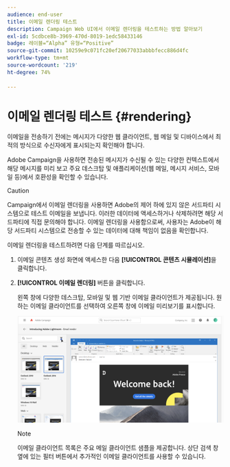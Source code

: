 ```yaml
---
audience: end-user
title: 이메일 렌더링 테스트
description: Campaign Web UI에서 이메일 렌더링을 테스트하는 방법 알아보기
exl-id: 5cdbce8b-3969-470d-8019-1edc58433146
badge: 레이블=“Alpha” 유형=“Positive”
source-git-commit: 10259e9c071fc20ef20677033abbbfecc886d4fc
workflow-type: tm+mt
source-wordcount: '219'
ht-degree: 74%

---
```



# 이메일 렌더링 테스트 {#rendering}


이메일을 전송하기 전에는 메시지가 다양한 웹 클라이언트, 웹 메일 및 디바이스에서 최적의 방식으로 수신자에게 표시되는지 확인해야 합니다.

Adobe Campaign을 사용하면 전송된 메시지가 수신될 수 있는 다양한 컨텍스트에서 해당 메시지를 미리 보고 주요 데스크탑 및 애플리케이션(웹 메일, 메시지 서비스, 모바일 등)에서 호환성을 확인할 수 있습니다.

>[!CAUTION]
>
>Campaign에서 이메일 렌더링을 사용하면 Adobe의 제어 하에 있지 않은 서드파티 시스템으로 테스트 이메일을 보냅니다. 이러한 데이터에 액세스하거나 삭제하려면 해당 서드파티에 직접 문의해야 합니다. 이메일 렌더링을 사용함으로써, 사용자는 Adobe이 해당 서드파티 시스템으로 전송할 수 있는 데이터에 대해 책임이 없음을 확인합니다.

이메일 렌더링을 테스트하려면 다음 단계를 따르십시오.

1. 이메일 콘텐츠 생성 화면에 액세스한 다음 **[!UICONTROL 콘텐츠 시뮬레이션]**&#x200B;을 클릭합니다.

1. **[!UICONTROL 이메일 렌더링]** 버튼을 클릭합니다.

   왼쪽 창에 다양한 데스크탑, 모바일 및 웹 기반 이메일 클라이언트가 제공됩니다. 원하는 이메일 클라이언트를 선택하여 오른쪽 창에 이메일 미리보기를 표시합니다.

   ![](assets/render-context.png)

   >[!NOTE]
   >
   >이메일 클라이언트 목록은 주요 메일 클라이언트 샘플을 제공합니다. 상단 검색 창 옆에 있는 필터 버튼에서 추가적인 이메일 클라이언트를 사용할 수 있습니다.

